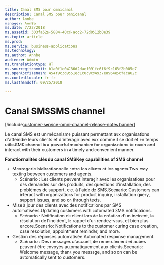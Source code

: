 ```yaml
---
title: Canal SMS pour omnicanal
description: Canal SMS pour omnicanal
author: Annbe
manager: AnnBe
ms.date: 7/22/2018
ms.assetid: 303fa52e-5884-40cd-acc2-72d0512b0e39
ms.topic: article
ms.prod: 
ms.service: business-applications
ms.technology: 
ms.author: Annbe
audience: Admin
ms.translationtype: HT
ms.sourcegitcommit: b1a0f1e04786d2daef091fc6f6f9c168f2b005e7
ms.openlocfilehash: 454f9c3d9551ec1c0c9c94937e8964e5cfaca62c
ms.contentlocale: fr-fr
ms.lasthandoff: 09/25/2018

---
```


#  <a name="sms-channel"></a><span data-ttu-id="35b83-103">Canal SMS</span><span class="sxs-lookup"><span data-stu-id="35b83-103">SMS channel</span></span>

[!include[customer-service-omni-channel-release-notes banner](../../includes/customer-service-omni-channel-release-notes.md)]



<span data-ttu-id="35b83-104">Le canal SMS est un mécanisme puissant permettant aux organisations d'atteindre leurs clients et d'interagir avec eux comme il se doit et en temps utile.</span><span class="sxs-lookup"><span data-stu-id="35b83-104">SMS channel is a powerful mechanism for organizations to reach and interact with their customers in a timely and convenient manner.</span></span>

<span data-ttu-id="35b83-105">**Fonctionnalités clés du canal SMS**</span><span class="sxs-lookup"><span data-stu-id="35b83-105">**Key capabilities of SMS channel**</span></span>

-   <span data-ttu-id="35b83-106">Messagerie bidirectionnelle entre les clients et les agents.</span><span class="sxs-lookup"><span data-stu-id="35b83-106">Two-way texting between customers and agents.</span></span>
    -   <span data-ttu-id="35b83-107">Scénario : Les clients peuvent interagir avec les organisations pour des demandes sur des produits, des questions d'installation, des problèmes de support, etc. à l'aide de SMS.</span><span class="sxs-lookup"><span data-stu-id="35b83-107">Scenario: Customers can interact with organizations for product inquiry, installation query, support issues, and so on through texts.</span></span>
-   <span data-ttu-id="35b83-108">Mise à jour des clients avec des notifications par SMS automatisées.</span><span class="sxs-lookup"><span data-stu-id="35b83-108">Updating customers with automated SMS notifications.</span></span>
    -   <span data-ttu-id="35b83-109">Scénario : Notification du client lors de la création d'un incident, la résolution de l'incident, le rappel d'un rendez-vous, et bien plus encore.</span><span class="sxs-lookup"><span data-stu-id="35b83-109">Scenario: Notifications to the customer during case creation, case resolution, appointment reminder, and more.</span></span>
-   <span data-ttu-id="35b83-110">Gestion des réponses automatisée.</span><span class="sxs-lookup"><span data-stu-id="35b83-110">Automated response management.</span></span>
    -   <span data-ttu-id="35b83-111">Scénario : Des messages d'accueil, de remerciement et autres peuvent être envoyés automatiquement aux clients.</span><span class="sxs-lookup"><span data-stu-id="35b83-111">Scenario: Welcome message, thank you message, and so on can be automatically sent to customers.</span></span>





